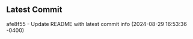 
## Latest Commit
afe8f55 - Update README with latest commit info (2024-08-29 16:53:36 -0400) <Yunxi-Zhou>
